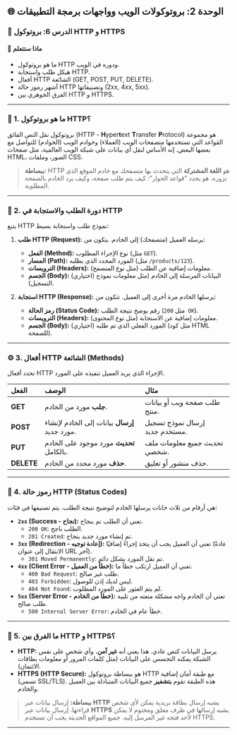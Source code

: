 ## 🌐 الوحدة 2: بروتوكولات الويب وواجهات برمجة التطبيقات

### 📘 الدرس 6: بروتوكول HTTP و HTTPS

#### 🧠 **ماذا ستتعلم**
* ما هو بروتوكول HTTP ودوره في الويب.
* هيكل طلب واستجابة HTTP.
* أفعال HTTP الشائعة (GET, POST, PUT, DELETE).
* أشهر رموز حالة HTTP وتصنيفاتها (2xx, 4xx, 5xx).
* الفرق الجوهري بين HTTP و HTTPS.

---
### 📝 1. ما هو بروتوكول HTTP؟
بروتوكول نقل النص الفائق (HTTP - **H**yper**t**ext **T**ransfer **P**rotocol) هو مجموعة القواعد التي تستخدمها متصفحات الويب (العملاء) وخوادم الويب (الخوادم) للتواصل مع بعضها البعض. إنه الأساس لنقل أي بيانات على شبكة الويب العالمية، مثل صفحات HTML، الصور، وملفات CSS.

> **ببساطة:** HTTP هو **اللغة المشتركة** التي يتحدث بها متصفحك مع خادم الموقع الذي تزوره. هو يحدد "قواعد الحوار": كيف يتم طلب صفحة، وكيف يرد الخادم بالصفحة المطلوبة.

---
### 🔄 2. دورة الطلب والاستجابة في HTTP
يتبع HTTP نموذج طلب واستجابة بسيط:

1.  **طلب HTTP (Request):** يرسله العميل (متصفحك) إلى الخادم. يتكون من:
    * **الفعل (Method):** نوع الإجراء المطلوب (مثل `GET`).
    * **المسار (Path):** المورد المحدد الذي يطلبه (مثل `/products/123`).
    * **الترويسات (Headers):** معلومات إضافية عن الطلب (مثل نوع المتصفح).
    * **الجسم (Body):** (اختياري) البيانات المرسلة إلى الخادم (مثل معلومات نموذج التسجيل).

2.  **استجابة HTTP (Response):** يرسلها الخادم مرة أخرى إلى العميل. تتكون من:
    * **رمز الحالة (Status Code):** رقم يوضح نتيجة الطلب (مثل `200 OK`).
    * **الترويسات (Headers):** معلومات إضافية عن الاستجابة (مثل نوع المحتوى).
    * **الجسم (Body):** (اختياري) المورد الفعلي الذي تم طلبه (مثل كود HTML للصفحة).

---
### ⚙️ 3. أفعال HTTP الشائعة (Methods)
تحدد أفعال HTTP الإجراء الذي يريد العميل تنفيذه على المورد.

| الفعل | الوصف | مثال |
| :--- | :--- | :--- |
| **GET** | **جلب** مورد من الخادم. | طلب صفحة ويب أو بيانات منتج. |
| **POST** | **إرسال** بيانات إلى الخادم لإنشاء مورد جديد. | إرسال نموذج تسجيل مستخدم جديد. |
| **PUT** | **تحديث** مورد موجود على الخادم بالكامل. | تحديث جميع معلومات ملف شخصي. |
| **DELETE**| **حذف** مورد محدد من الخادم. | حذف منشور أو تعليق. |

---
### 🚦 4. رموز حالة HTTP (Status Codes)
هي أرقام من ثلاث خانات يرسلها الخادم لتوضيح نتيجة الطلب. يتم تصنيفها في فئات:

* **`2xx` (Success - نجاح):** تعني أن الطلب تم بنجاح.
    * `200 OK`: الطلب ناجح.
    * `201 Created`: تم إنشاء مورد جديد بنجاح.
* **`3xx` (Redirection - إعادة توجيه):** تعني أن العميل يجب أن يتخذ إجراءً إضافيًا (عادةً الانتقال إلى عنوان URL آخر).
    * `301 Moved Permanently`: تم نقل المورد بشكل دائم.
* **`4xx` (Client Error - خطأ من العميل):** تعني أن العميل ارتكب خطأ ما.
    * `400 Bad Request`: طلب غير صالح.
    * `403 Forbidden`: ليس لديك إذن للوصول.
    * `404 Not Found`: لم يتم العثور على المورد المطلوب.
* **`5xx` (Server Error - خطأ من الخادم):** تعني أن الخادم واجه مشكلة منعته من تلبية طلب صالح.
    * `500 Internal Server Error`: خطأ عام في الخادم.

---
### 🔐 5. ما الفرق بين HTTP و HTTPS؟
* **HTTP:** يرسل البيانات كنص عادي. هذا يعني أنه **غير آمن**، وأي شخص على نفس الشبكة يمكنه التجسس على البيانات (مثل كلمات المرور أو معلومات بطاقات الائتمان).
* **HTTPS (HTTP Secure):** هو ببساطة بروتوكول HTTP مع طبقة أمان إضافية (تسمى SSL/TLS). هذه الطبقة تقوم **بتشفير** جميع البيانات المتبادلة بين العميل والخادم.

> **ببساطة:** إرسال بيانات عبر **HTTP** يشبه إرسال بطاقة بريدية يمكن لأي شخص قراءتها. إرسال بيانات عبر **HTTPS** يشبه إرسالها في ظرف مغلق ومختوم لا يمكن لأحد فتحه غير المرسل إليه. جميع المواقع الحديثة يجب أن تستخدم HTTPS.

---
